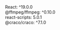 React:  ^19.0.0 </br>
@ffmpeg/ffmpeg:  ^0.10.0</br>
react-scripts:  5.0.1</br>
@craco/craco:  ^7.1.0</br>
